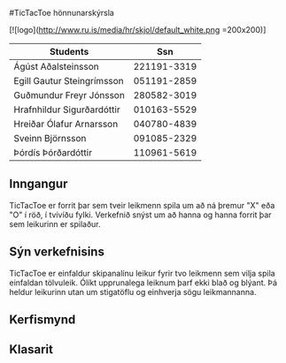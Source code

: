 #TicTacToe hönnunarskýrsla


[![logo](http://www.ru.is/media/hr/skjol/default_white.png =200x200)]

| Students                  | Ssn         |
|---------------------------|:-----------:|
|Ágúst Aðalsteinsson        | 221191-3319 |
|Egill Gautur Steingrímsson | 051191-2859 |
|Guðmundur Freyr Jónsson    | 280582-3019 |
|Hrafnhildur Sigurðardóttir | 010163-5529 |
|Hreiðar Ólafur Arnarsson   | 040780-4839 |
|Sveinn Björnsson           | 091085-2329 |
|Þórdís Þórðardóttir        | 110961-5619 |

## Inngangur

TicTacToe er forrit þar sem tveir leikmenn spila um að ná þremur "X" eða "O" í röð, í tvívíðu fylki.
Verkefnið snýst um að hanna og hanna forrit þar sem leikurinn er spilaður.

## Sýn verkefnisins

TicTacToe er einfaldur skipanalínu leikur fyrir tvo leikmenn sem vilja spila einfaldan tölvuleik.
Ólíkt upprunalega leiknum þarf ekki blað og blýant.
Þá heldur leikurinn utan um stigatöflu og einhverja sögu leikmannanna.

## Kerfismynd

## Klasarit
